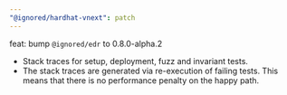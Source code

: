 ```yaml
---
"@ignored/hardhat-vnext": patch
---
```


feat: bump `@ignored/edr` to 0.8.0-alpha.2
- Stack traces for setup, deployment, fuzz and invariant tests.
- The stack traces are generated via re-execution of failing tests. This means that there is no performance penalty on the happy path.
